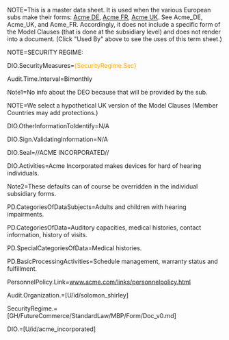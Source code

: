 NOTE=This is a master data sheet.  It is used when the various European subs make their forms: <a href="index.php?action=source&file=Dx/Acme_DE/01-EU-US-DataTransfer/Doc_v0.md">Acme DE</a>, <a href="index.php?action=source&file=Dx/Acme_FR/11-EU-US-DataTransfer/Doc_v0.md">Acme FR</a>, <a href="index.php?action=source&file=Dx/Acme_UK/01-EU-US-DataTransfer/Doc_v0.md">Acme UK</a>. See Acme_DE, Acme_UK, and Acme_FR.  Accordingly, it does not include a specific form of the Model Clauses (that is done at the subsidiary level) and does not render into a document.  (Click "Used By" above to see the uses of this term sheet.)  

NOTE=SECURITY REGIME:

DIO.SecurityMeasures=<font color="orange">{SecurityRegime.Sec}</font>

Audit.Time.Interval=Bimonthly
 
Note1=No info about the DEO because that will be provided by the sub.

NOTE=We select a hypothetical UK version of the Model Clauses (Member Countries may add protections.)

DIO.OtherInformationToIdentify=N/A

DIO.Sign.ValidatingInformation=N/A

DIO.Seal=//ACME INCORPORATED//

DIO.Activities=Acme Incorporated makes devices for hard of hearing individuals.

Note2=These defaults can of course be overridden in the individual subsidiary forms. 

PD.CategoriesOfDataSubjects=Adults and children with hearing impairments.

PD.CategoriesOfData=Auditory capacities, medical histories, contact information, history of visits.

PD.SpecialCategoriesOfData=Medical histories.

PD.BasicProcessingActivities=Schedule management, warranty status and fulfillment.

PersonnelPolicy.Link=<a href="www.acme.com/links/personnelpolicy.html">www.acme.com/links/personnelpolicy.html</a>

Audit.Organization.=[U/id/solomon_shirley]

SecurityRegime.=[GH/FutureCommerce/StandardLaw/MBP/Form/Doc_v0.md]

DIO.=[U/id/acme_incorporated]